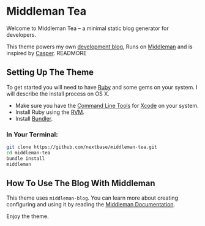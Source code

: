 # Middleman Tea

Welcome to Middleman Tea – a minimal static blog generator for developers.

This theme powers my own [development blog](http://dailycupoftea.com), Runs on [Middleman](http://middlemanapp.com) and is inspired by [Casper](https://github.com/TryGhost/Casper). READMORE

## Setting Up The Theme

To get started you will need to have [Ruby](https://www.ruby-lang.org/en/) and some gems on your system. I will describe the install process on OS X.

* Make sure you have the [Command Line Tools](https://developer.apple.com/downloads/index.action) for [Xcode](http://developer.apple.com/xcode) on your system.
* Install Ruby using the [RVM](https://rvm.io).
* Install [Bundler](http://bundler.io).

### In Your Terminal:
```bash
git clone https://github.com/nextbase/middleman-tea.git
cd middleman-tea
bundle install
middleman
```

## How To Use The Blog With Middleman

This theme uses ```middleman-blog```. You can learn more about creating configuring and using it by reading the [Middleman Documentation](https://middlemanapp.com/basics/blogging/).

Enjoy the theme.